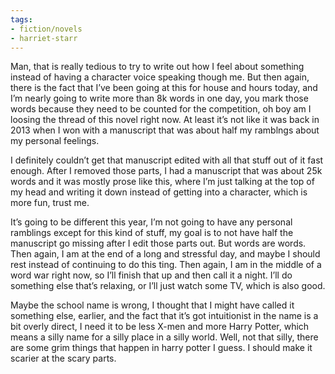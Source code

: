 ```yaml
---
tags:
- fiction/novels
- harriet-starr
---
```


Man, that is really tedious to try to write out how I feel about
something instead of having a character voice speaking though me. But
then again, there is the fact that I’ve been going at this for house and
hours today, and I’m nearly going to write more than 8k words in one
day, you mark those words because they need to be counted for the
competition, oh boy am I loosing the thread of this novel right now. At
least it’s not like it was back in 2013 when I won with a manuscript
that was about half my ramblngs about my personal feelings.

I definitely couldn’t get that manuscript edited with all that stuff out
of it fast enough. After I removed those parts, I had a manuscript that
was about 25k words and it was mostly prose like this, where I’m just
talking at the top of my head and writing it down instead of getting
into a character, which is more fun, trust me.

It’s going to be different this year, I’m not going to have any personal
ramblings except for this kind of stuff, my goal is to not have half the
manuscript go missing after I edit those parts out. But words are words.
Then again, I am at the end of a long and stressful day, and maybe I
should rest instead of continuing to do this ting. Then again, I am in
the middle of a word war right now, so I’ll finish that up and then call
it a night. I’ll do something else that’s relaxing, or I’ll just watch
some TV, which is also good.

Maybe the school name is wrong, I thought that I might have called it
something else, earlier, and the fact that it’s got intuitionist in the
name is a bit overly direct, I need it to be less X-men and more Harry
Potter, which means a silly name for a silly place in a silly world.
Well, not that silly, there are some grim things that happen in harry
potter I guess. I should make it scarier at the scary parts.
